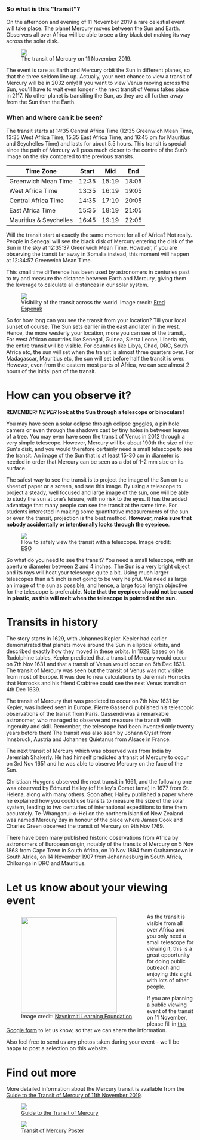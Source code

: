 ### So what is this "transit"?

On the afternoon and evening of 11 November 2019 a rare celestial event will take place. The planet Mercury moves between the Sun and Earth. Observers all over Africa will be able to see a tiny black dot making its way  across the solar disk.

<figure class="image">
<img src="/images/tom_mainpic_cat.jpg" style="max-width: 500px">
<figcaption>The transit of Mercury on 11 November 2019.</figcaption>
</figure>

The event is rare as Earth and Mercury orbit the Sun in different planes, so that the three seldom line up. Actually, your next chance to view a transit of Mercury will be in 2032 only! If you want to view Venus moving across the Sun, you'll have to wait even longer - the next transit of Venus takes place in 2117. No other planet is transiting the Sun, as they are all further away from the Sun than the Earth.

### When and where can it be seen?

The transit starts at 14:35 Central Africa Time (12:35 Greenwich Mean Time, 13:35 West Africa Time, 15.35 East Africa Time, and 16:45 pm for Mauritius and Seychelles Time) and lasts for about 5.5 hours. This transit is special since the path of Mercury will pass much closer to the centre of the Sun’s image on the sky compared to the previous transits.

Time Zone | Start | Mid | End
--- | --- | --- | ---
Greenwich Mean Time | 12:35 | 15:19 | 18:05
West Africa Time | 13:35 | 16:19 | 19:05
Central Africa Time | 14:35 | 17:19 | 20:05
East Africa Time | 15:35 | 18:19 | 21:05
Mauritius &amp; Seychelles | 16:45 | 19:19 | 22:05

Will the transit start at exactly the same moment for all of Africa? Not really. People in Senegal will see the black disk of Mercury entering the disk of the Sun in the sky at 12:35:37 Greenwich Mean Time. However, if you are observing the transit far away in Somalia instead, this moment will happen at 12:34:57 Greenwich Mean Time.

This small time difference has been used by astronomers in centuries past to try and measure the distance between Earth and Mercury, giving them the leverage to calculate all distances in our solar system.

<figure class="image">
<img src="/images/tm2019.gif">
<figcaption>Visibility of the transit across the world. Image credit: <a href="http://www.eclipsewise.com/oh/tm2019.html" class="credit">Fred Espenak</a></figcaption>
</figure>

So for how long can you see the transit from your location? Till your local sunset of course. The Sun sets earlier in the east and later in the west. Hence, the more westerly your location, more you can see of the transit,. For west African countries like Senegal, Guinea, Sierra Leone, Liberia etc, the entire transit will be visible. For countries like Libya, Chad, DRC, South Africa etc, the sun will set when the transit is almost three quarters over. For Madagascar, Mauritius etc, the sun will set before half the transit is over. However, even from the eastern most parts of Africa, we can see almost 2 hours of the initial part of the transit.

# How can you observe it?

**REMEMBER: *NEVER* look at the Sun through a telescope or binoculars!**

You may have seen a solar eclipse through eclipse goggles, a pin hole camera or even through the shadows cast by tiny holes in between leaves of a tree. You may even have seen the transit of Venus in 2012 through a very simple telescope. However, Mercury will be about 190th the size of the Sun's disk, and you would therefore certainly need a small telescope to see the transit. An image of the Sun that is at least 15-30 cm in diameter is needed in order that Mercury can be seen as a dot of 1-2 mm size on its surface.

The safest way to see the transit is to project the image of the Sun on to a sheet of paper or a screen, and see this image. By using a telescope to project a steady, well focused and large image of the sun, one will be able to study the sun at one’s leisure, with no risk to the eyes. It has the added advantage that many people can see the transit at the same time. For students interested in making some quantitative measurements of the sun or even the transit, projection is the best method. **However, make sure that nobody accidentally or intentionally looks through the eyepiece**.

<figure class="image">
<img src="/images/projection.jpg">
<figcaption>
How to safely view the transit with a telescope. Image credit: <a href="https://www.eso.org/public/outreach/eduoff/vt-2004/mt-2003/" class="credit">ESO</a>
</figcaption>
</figure>

So what do you need to see the transit? You need a small telescope, with an aperture diameter between 2 and 4 inches. The Sun is a very bright object and its rays will heat your telescope quite a bit. Using much larger telescopes than a 5 inch is not going to be very helpful. We need as large an image of the sun as possible, and hence, a large focal length objective for the telescope is preferable. **Note that the eyepiece should not be cased in plastic, as this will melt when the telescope is pointed at the sun.**

# Transits in history

The story starts in 1629, with Johannes Kepler. Kepler had earlier demonstrated that planets move around the Sun in elliptical orbits, and described exactly how they moved in these orbits. In 1629, based on his Rudolphine tables, Kepler predicted that a transit of Mercury would occur on 7th Nov 1631 and that a transit of Venus would occur on 6th Dec 1631. The transit of Mercury was seen but the transit of Venus was not visible from most of Europe. It was due to new calculations by Jeremiah Horrocks that Horrocks and his friend Crabtree could see the next Venus transit on 4th Dec 1639.

The transit of Mercury that was predicted to occur on 7th Nov 1631 by Kepler, was indeed seen in Europe. Pierre Gassendi published his telescopic observations of the transit from Paris. Gassendi was a remarkable astronomer, who managed to observe and measure the transit with ingenuity and skill. Remember, the telescope had been invented only twenty years before then! The transit was also seen by Johann Cysat from Innsbruck, Austria and Johannes Quietanus from Alsace in France.

The next transit of Mercury which was observed was from India by Jeremiah Shakerly. He had himself predicted a transit of Mercury to occur on 3rd Nov 1651 and he was able to observe Mercury on the face of the Sun.

Christiaan Huygens observed the next transit in 1661, and the following one was observed by Edmund Halley (of Halley's Comet fame) in 1677 from St. Helena, along with many others. Soon after, Halley published a paper where he explained how you could use transits to measure the size of the solar system, leading to two centuries of international expeditions to time them accurately. Te-Whanganui-o-Hei on the northern island of New Zealand was named Mercury Bay in honour of the place where James Cook and Charles Green observed the transit of Mercury on 9th Nov 1769.

There have been many published historic observations from Africa by astronomers of European origin, notably of the transits of Mercury on 5 Nov 1868 from Cape Town in South Africa, on 10 Nov 1894 from Grahamstown in South Africa, on 14 November 1907 from Johannesburg in South Africa, Chiloanga in DRC and Mauritius.

# Let us know about your viewing event

<figure class="image" style="float: left; max-width: 300px; margin-top: 10px;">
<img src="/images/tov.jpg" style="width: 256px">
<figcaption>Image credit: <a href="http://navnirmitilearning.org" class="credit">Navnirmiti Learning Foundation</a></figcaption>
</figure>

As the transit is visible from all over Africa and you only need a small telescope for viewing it, this is a great opportunity for doing public outreach and enjoying this sight with lots of other people.

If you are planning a public viewing event of the transit on 11 November, please fill in [this Google form](https://forms.gle/pTvBAtUokV7SgSFM8) to let us know, so that we can share the information.

Also feel free to send us any photos taken during your event - we'll be happy to post a selection on this website.

# Find out more

More detailed information about the Mercury transit is available from the [Guide to the Transit of Mercury of 11th November 2019](/docs/ToM_2019_Africa_Handbook.pdf).

<div class="resources">
<div>
<figure class="image">
<a href="/docs/ToM_2019_Africa_Handbook.pdf">
<img class="card" src="/images/ToM_2019_Africa_Handbook_Thumbnail.jpg">
</a>
<figcaption><a href="/docs/ToM_2019_Africa_Handbook.pdf">Guide to the Transit of Mercury</a></figcaption>
</figure>
</div>
<div>
<figure class="image">
<a href="/docs/TransitOfMercuryPoster.pdf">
<img class="card" src="/images/TransitOfMercuryPoster.jpg">
</a>
<figcaption><a href="/docs/TransitOfMercuryPoster.pdf">Transit of Mercury Poster</a></figcaption>
</figure>
</div>
</div>
